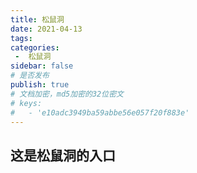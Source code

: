 ```yaml
---
title: 松鼠洞
date: 2021-04-13
tags:
categories:
 -  松鼠洞
sidebar: false
# 是否发布
publish: true
# 文档加密，md5加密的32位密文
# keys:
# 	- 'e10adc3949ba59abbe56e057f20f883e'
---
```


## 这是松鼠洞的入口